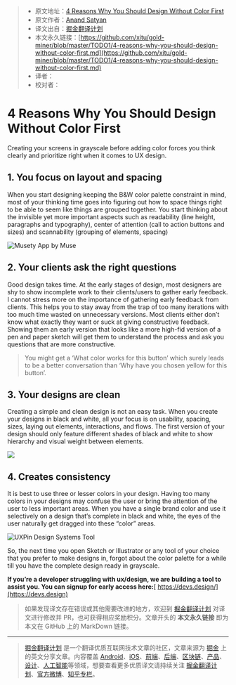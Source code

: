 > * 原文地址：[4 Reasons Why You Should Design Without Color First](https://medium.com/devsdesign/4-reasons-why-you-should-design-without-color-first-c0e38180f689)
> * 原文作者：[Anand Satyan](https://medium.com/@anandsatyan)
> * 译文出自：[掘金翻译计划](https://github.com/xitu/gold-miner)
> * 本文永久链接：[https://github.com/xitu/gold-miner/blob/master/TODO1/4-reasons-why-you-should-design-without-color-first.md](https://github.com/xitu/gold-miner/blob/master/TODO1/4-reasons-why-you-should-design-without-color-first.md)
> * 译者：
> * 校对者：

# 4 Reasons Why You Should Design Without Color First

Creating your screens in grayscale before adding color forces you think clearly and prioritize right when it comes to UX design.

## 1. You focus on layout and spacing

When you start designing keeping the B&W color palette constraint in mind, most of your thinking time goes into figuring out how to space things right to be able to seem like things are grouped together. You start thinking about the invisible yet more important aspects such as readability (line height, paragraphs and typography), center of attention (call to action buttons and sizes) and scannability (grouping of elements, spacing)

![Musety App by [Muse](https://dribbble.com/siyumiao)](https://cdn-images-1.medium.com/max/2000/0*q2R1nr4jd9NpW3E1.png)

## 2. Your clients ask the right questions

Good design takes time. At the early stages of design, most designers are shy to show incomplete work to their clients/users to gather early feedback. I cannot stress more on the importance of gathering early feedback from clients. This helps you to stay away from the trap of too many iterations with too much time wasted on unnecessary versions. Most clients either don’t know what exactly they want or suck at giving constructive feedback. Showing them an early version that looks like a more high-fid version of a pen and paper sketch will get them to understand the process and ask you questions that are more constructive.

> You might get a ‘What color works for this button’ which surely leads to be a better conversation than ‘Why have you chosen yellow for this button’.

## 3. Your designs are clean

Creating a simple and clean design is not an easy task. When you create your designs in black and white, all your focus is on usability, spacing, sizes, laying out elements, interactions, and flows. The first version of your design should only feature different shades of black and white to show hierarchy and visual weight between elements.

![](https://cdn-images-1.medium.com/max/2000/0*6BGjoJRHoqxYay2d.png)

## 4. Creates consistency

It is best to use three or lesser colors in your design. Having too many colors in your designs may confuse the user or bring the attention of the user to less important areas. When you have a single brand color and use it selectively on a design that’s complete in black and white, the eyes of the user naturally get dragged into these “color” areas.

![UXPin Design Systems Tool](https://cdn-images-1.medium.com/max/2000/0*hxW3pxZK3PRE-XVE.jpg)

So, the next time you open Sketch or Illustrator or any tool of your choice that you prefer to make designs in, forgot about the color palette for a while till you have the complete design ready in grayscale.

**If you’re a developer struggling with ux/design, we are building a tool to assist you. You can signup for early access here:**[ https://devs.design/](https://devs.design)

> 如果发现译文存在错误或其他需要改进的地方，欢迎到 [掘金翻译计划](https://github.com/xitu/gold-miner) 对译文进行修改并 PR，也可获得相应奖励积分。文章开头的 **本文永久链接** 即为本文在 GitHub 上的 MarkDown 链接。

---

> [掘金翻译计划](https://github.com/xitu/gold-miner) 是一个翻译优质互联网技术文章的社区，文章来源为 [掘金](https://juejin.im) 上的英文分享文章。内容覆盖 [Android](https://github.com/xitu/gold-miner#android)、[iOS](https://github.com/xitu/gold-miner#ios)、[前端](https://github.com/xitu/gold-miner#前端)、[后端](https://github.com/xitu/gold-miner#后端)、[区块链](https://github.com/xitu/gold-miner#区块链)、[产品](https://github.com/xitu/gold-miner#产品)、[设计](https://github.com/xitu/gold-miner#设计)、[人工智能](https://github.com/xitu/gold-miner#人工智能)等领域，想要查看更多优质译文请持续关注 [掘金翻译计划](https://github.com/xitu/gold-miner)、[官方微博](http://weibo.com/juejinfanyi)、[知乎专栏](https://zhuanlan.zhihu.com/juejinfanyi)。
